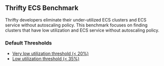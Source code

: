 ## Thrifty ECS Benchmark

Thrifty developers eliminate their under-utilized ECS clusters and ECS service without autoscaling policy. This benchmark focuses on finding clusters that have low utilization and ECS service without autoscaling policy.

### Default Thresholds

- [Very low utilization threshold (< 20%)](https://hub.steampipe.io/mods/turbot/aws_thrifty/queries/ecs_cluster_low_utilization)
- [Low utilization threshold (< 35%)](https://hub.steampipe.io/mods/turbot/aws_thrifty/queries/ecs_cluster_low_utilization)
